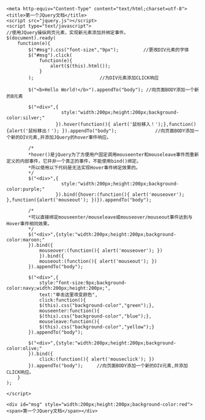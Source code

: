 	<meta http-equiv="Content-Type" content="text/html;charset=utf-8">
	<title>第一个JQuery文档</title>
	<script src="jquery.js"></script>
	<script type="text/javascript">
	//使用JQuery操纵网页元素，实现新元素添加并绑定事件。
	$(document).ready(
	    function(e){
	        $("#msg").css("font-size","9px");         //更改DIV元素的字体  
	        $("#msg").click(
	            function(e){
	                alert($(this).html());      
	            }
	        );                        //为DIV元素添加CLICK响应        
	
	        $("<b>Hello World!</b>").appendTo("body"); //向页面BODY添加一个新的B元素         
	
	        $("<div>",{
	                    style:"width:200px;height:200px;background-color:silver;"
	                  }).hover(function(){ alert('鼠标移入！');},function(){alert('鼠标移出！'); }).appendTo("body");              //向页面BODY添加一个新的DIV元素,并添加JQuery的hover事件响应。
	
	        /*
	        *hover()是jQuery为了方便用户固定调用mouseenter和mouseleave事件而重新定义的内部事件，它并非一个真正的事件，不能使用bind()绑定。
	        *所以使用以下代码是无法实现Hover事件绑定效果的。
	        */
	        $("<div>",{
	                    style:"width:200px;height:200px;background-color:purple;"
	                  }).bind({hover:(function(){ alert('mouseover'); },function({alert('mouseout'); })}).appendTo("body");        
	
	        /*
	        *可以直接绑定mouseenter/mouseleave或mouseover/mouseout事件达到与Hover事件相同效果。
	        */
	        $("<div>",{style:"width:200px;height:200px;background-color:maroon;"
	        }).bind({
	            mouseover:(function(){ alert('mouseover'); })
	            }).bind({
	            mouseout:(function(){ alert('mouseout'); })
	        }).appendTo("body");
	          
	        $("<div>",{
	            style:"font-size:9px;background-color:navy;width:200px;height:200px;",
	            text:"单击这里改变颜色",
	            click:function(){
	            $(this).css("background-color","green");},
	            mouseenter:function(){
	            $(this).css("background-color","blue");},
	            mouseleave:function(){
	            $(this).css("background-color","yellow");}
	        }).appendTo("body");         
	
	        $("<div>",{style:"width:200px;height:200px;background-color:olive;"
	        }).bind({                
	            click:(function(){ alert('mouseclick'); })
	        }).appendTo("body");     //向页面BODY添加一个新的DIV元素,并添加CLICK响应。
	    }
	);
	
	</script> 
	
	<div id="msg" style="width:200px;height:200px;background-color:red"><span>第一个JQuery文档</span></div>
